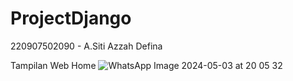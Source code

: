 # ProjectDjango
220907502090 - A.Siti Azzah Defina

Tampilan Web Home
![WhatsApp Image 2024-05-03 at 20 05 32](https://github.com/Azzahdefina/ProjectDjango/assets/147989734/b4b589b0-8262-407c-859e-3a2284180a44)

